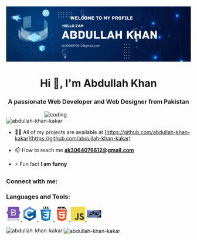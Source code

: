 ![logo](https://github.com/abdullah-khan-kakar/abdullah-khan-kakar/blob/main/Banner.png)
<h1 align="center">Hi 👋, I'm Abdullah Khan</h1>

<h3 align="center">A passionate Web Developer and Web Designer from Pakistan</h3>

<img align="right" alt="coding" src="https://miro.medium.com/max/1400/1*LEH5tUEQReWe8Iu-UEV3Pg.gif" width="400">
<p align="left"> <img src="https://komarev.com/ghpvc/?username=abdullah-khan-kakar&label=Profile%20views&color=0e75b6&style=flat" alt="abdullah-khan-kakar" /> </p>

- 👨‍💻 All of my projects are available at [https://github.com/abdullah-khan-kakar](https://github.com/abdullah-khan-kakar)

- 📫 How to reach me **ak3064076612@gmail.com**

- ⚡ Fun fact **I am funny**

<h3 align="left">Connect with me:</h3>
<p align="left">
</p>

<h3 align="left">Languages and Tools:</h3>
<p align="left"> <a href="https://getbootstrap.com" target="_blank" rel="noreferrer"> <img src="https://raw.githubusercontent.com/devicons/devicon/master/icons/bootstrap/bootstrap-plain-wordmark.svg" alt="bootstrap" width="40" height="40"/> </a> <a href="https://www.cprogramming.com/" target="_blank" rel="noreferrer"> <img src="https://raw.githubusercontent.com/devicons/devicon/master/icons/c/c-original.svg" alt="c" width="40" height="40"/> </a> <a href="https://www.w3schools.com/css/" target="_blank" rel="noreferrer"> <img src="https://raw.githubusercontent.com/devicons/devicon/master/icons/css3/css3-original-wordmark.svg" alt="css3" width="40" height="40"/> </a> <a href="https://www.w3.org/html/" target="_blank" rel="noreferrer"> <img src="https://raw.githubusercontent.com/devicons/devicon/master/icons/html5/html5-original-wordmark.svg" alt="html5" width="40" height="40"/> </a> <a href="https://developer.mozilla.org/en-US/docs/Web/JavaScript" target="_blank" rel="noreferrer"> <img src="https://raw.githubusercontent.com/devicons/devicon/master/icons/javascript/javascript-original.svg" alt="javascript" width="40" height="40"/> </a> <a href="https://www.php.net" target="_blank" rel="noreferrer"> <img src="https://raw.githubusercontent.com/devicons/devicon/master/icons/php/php-original.svg" alt="php" width="40" height="40"/> </a> </p>

<p><img align="left" src="https://github-readme-stats.vercel.app/api/top-langs?username=abdullah-khan-kakar&show_icons=true&locale=en&layout=compact" alt="abdullah-khan-kakar" /></p>

<p>&nbsp;<img align="center" src="https://github-readme-stats.vercel.app/api?username=abdullah-khan-kakar&show_icons=true&locale=en" alt="abdullah-khan-kakar" /></p>

